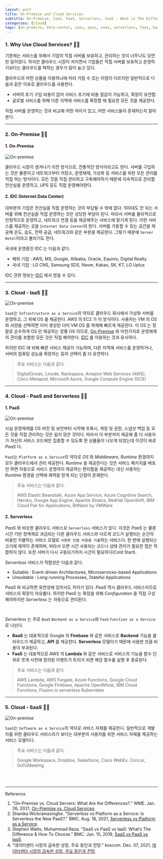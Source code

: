 ```yaml
---
layout: post
title: On-Premise and Cloud Services 
subtitle: On-Premise, IaaS, PaaS, Serverless, SaaS - What is The Difference?
categories: [cloud]
tags: [on-premise, data-center, iaas, paas, saas, serverless, faas, baas, cloud, aws, gcp, azure]
---
```


### 1. Why Use Cloud Services? 👩‍💻

기존에는 서비스를 위해서 기업이 직접 서버를 보유하고, 관리하는 것이 너무나도 당연한 일이었다. 하지만 클라우드 시장이 커지면서 기업들은 
직접 서버를 보유하고 운영하기보다는 클라우드를 택하는 경우가 많이 늘고 있다.

클라우드의 어떤 상품을 이용하냐에 따라 가질 수 있는 이점이 다르지만 일반적으로 다음과 같은 이유로 클라우드를 사용한다.

- 서버의 초기 구입 비용이 없어 서비스 초기에 비용 절감이 가능하고, 확장이 유연함.
- 글로벌 서비스를 위해 다른 지역에 서비스를 확장할 때 필요한 모든 것을 제공한다.

직접 서버를 운영하는 것과 비교해 어떤 차이가 있고, 어떤 서비스들이 존재하는지 알아본다.

---

### 2. On-Premise 👩‍💻

#### 1. On-Premise

![On-premise](/assets/images/posts/2023-02-08-on-premise-and-cloud-service/on-premise-and-cloud-service.png)

클라우드 시장이 생겨나기 이전 방식으로, 전통적인 방식이라고도 한다. 서버를 구입하는 것은 물론이고 네트워크부터 저장소, 운영체제, 가상화 등 
서비스를 위한 모든 관리를 직접 하는 방식이다. 모든 것을 직접 관리하고 구축해야하기 때문에 지속적으로 관리할 전산실을 운영하고, UPS 등도 
직접 운영해야한다.

#### 2. IDC (Internet Data Center)

대부분의 기업은 전산실을 직접 운영하는 것이 부담될 수 밖에 없다. 100대도 안 되는 서버를 위해 전산실을 직접 운영하는 것은 상당한 부담이 
된다. 따라서 서버를 물리적으로 안정적으로 운영하고, 네트워크 연결 등을 제공해주는 서비스에 맡기게 된다. 이런 서비스를 제공하는 곳을 
`Internet Data Center`라 한다. 서버를 가동할 수 있는 공간을 제공해 온도, 습도, 전력 공급, 네트워크와 같은 부분을 제공한다. 
그렇기 때문에 `Server Hotel`이라고 불리기도 한다.

국내에 운영중인 IDC 는 다음과 같다.

- 해외 기업 : AWS, MS, Google, Alibaba, Oracle, Equinix, Digital Realty
- 국내 기업 : LG CNS, Samsung SDS, Naver, Kakao, SK, KT, LG Uplus

IDC 관련 정보는 [IDC](https://www.idc.com) 에서 얻을 수 있다.

---

### 3. Cloud - IaaS 👩‍💻

![On-premise](/assets/images/posts/2023-02-08-on-premise-and-cloud-service/on-premise-and-cloud-service.png)

`IaaS`는 `Infrastructure as a Service`의 약자로 클라우드 회사에서 가상화 서버를 운영하고, 그 위에 OS 를 제공한다. AWS 의 
EC2 가 이 방식이다. 사용자는 VM 의 OS 와 사양을 선택하면 이미 생성된 더미 VM OS 를 복제해 빠르게 제공한다. 이 OS 는 정말로 순수하게 
OS 만 제공하는 깡통 OS 이므로, [On-Premise](#h-2-on-premise-) 와 마찬가지로 운영체제의 관리를 포함한 모든 것은 직접 해야한다. 
[IDC](#h-2-idc-internet-data-center) 를 이용하는 것과 유사하다.

하지만 IDC 에 비해 빠른 서비스 제공이 가능하며, 다른 지역에 서비스를 운영하거나, 서버의 컴퓨팅 성능을 확장하는 등의 선택이 좀 더 유연하다.

> 주요 서비스는 다음과 같다.
> 
> DigitalOcean, Linode, Rackspace, Amazon Web Services (AWS), Cisco Metapod, Microsoft Azure, 
> Google Compute Engine (GCE)

---

### 4. Cloud - PaaS and Serverless 👩‍💻

#### 1. PaaS

![On-premise](/assets/images/posts/2023-02-08-on-premise-and-cloud-service/on-premise-and-cloud-service.png)

사실 운영체제를 OS 버전 및 보안부터 시작해 프록시, 계정 및 권한, 스냅샷 백업 등 모든 것을 직접 관리하는 것은 쉽지 않은 것이다. 
따라서 이 부분까지 제공해 좀 더 사용자가 자신의 서비스 코드에만 집중할 수 있도록 한 상품들이 나오게 되었는데 이것이 바로 *PaaS* 다. 

`PaaS`는 `Platform as a Service`의 약자로 *OS* 와 *Middleware*, *Runtime* 환경까지 모두 클라우드에서 관리 제공한다. 
*Runtime* 을 제공한다는 것은 서비스 패키지를 배포만 하면 자동으로 서비스 운영까지 제공하는 편리함을 제공하는 대신 사용자는 
*Runtime* 환경을 선택에 제약을 받게 되는 단점이 존재한다.

> 주요 서비스는 다음과 같다.
> 
> AWS Elastic Beanstalk, Azure App Service, Azure Cognitive Search, Heroku, Google App Engine, 
> Apache Stratos, RedHat OpenShift, IBM Cloud Pak for Applications, BitNami by VMWare

#### 2. Serverless

*PaaS* 와 비슷한 클라우드 서비스로 `Serverless` 서비스가 있다. 이것은 *PaaS* 는 물론 시간 기반 정액제로 과금되는 다른 클라우드 
서비스와 다르게 코드가 실행되는 순간의 비용만 지불하는 서비스 모델로 `사용한 만큼 비용을 지불`하는 서비스다. 한 번에 실행되는 크기에 제약이 
존재하며, 따라서 오랜 시간 사용되는 코드나 상태 관리가 필요한 앱은 적합하지 않다. 또한 서버가 다시 구동되기까지 시간이 필요하다(Cold Start).

*Serverless* 서비스가 적합성은 다음과 같다.

- Suitable : Event-driven Architectures, Microservices-based Applications
- Unsuitable : Long-running Processes, Stateful Applications

*PaaS* 와 비교하면 유연성에 있어서도 차이가 있다. *PaaS* 역시 클라우드 서비스이므로 서비스의 확장이 자유롭다. 하지만 *PaaS* 는 
확장을 위해 *Configuration* 을 직접 구성해야하지만 *Serverless* 는 자동으로 관리된다.

<br>

*Serverless* 는 주로 `BaaS` `Backend as a Service`와 `FaaS` `Function as a Service`로 나뉜다.

- **BaaS** 는 대표적으로 Google 의 **Firebase** 와 같은 서비스로 **Backend** 기능을 클라우드가 제공하고, **API** 를 
  제공한다. **Serverless** 모델이기 때문에 사용한 만큼 비용이 부과된다.
- **FaaS** 는 대표적으로 AWS 의 **Lambda** 와 같은 서비스로 서비스의 기능을 함수 단위로 쪼개 사전에 정의된 이벤트가 트리거 
  되면 해당 함수를 실행 후 종료된다.

> 주요 서비스는 다음과 같다.
> 
> AWS Lambda, AWS Fargate, Azure Functions, Google Cloud Functions, Google Firebase, Apache OpenWhisk, 
> IBM Cloud Functions, Fission.io serverless Kubernetes

---

### 5. Cloud - SaaS 👩‍💻

![On-premise](/assets/images/posts/2023-02-08-on-premise-and-cloud-service/on-premise-and-cloud-service.png)

`SaaS`는 `Software as a Service`의 약자로 서비스 자체를 제공한다. 일반적으로 개발자를 위한 클라우드 서비스라기 보다는 대부분의 
사용자를 위한 서비스 자체를 제공하는 서비스 모델이다.

> 주요 서비스는 다음과 같다.
> 
> Google Workspace, Dropbox, Salesforce, Cisco WebEx, Concur, GoToMeeting

<br><br>

---
Reference

1. “On-Premise vs. Cloud Servers: What Are the Differences?.” WME. Jan. 26, 2021, [On-Premise vs. Cloud Services](https://windowsmanagementexperts.com/on-premise-vs-cloud-servers-what-are-the-differences/on-premise-vs-cloud-servers-what-are-the-differences.htm).
2. Shanika Wickramasinghe. "Serverless vs Platform as a Service: Is Serverless the New PaaS?." BMC. Aug. 18, 2021, [Serverless vs Platform as a Service](https://www.bmc.com/blogs/serverless-paas/).
3. Stephen Watts, Muhammad Raza. "SaaS vs PaaS vs IaaS: What’s The Difference & How To Choose." BMC. Jun. 15, 2019, [SaaS vs PaaS vs IaaS](https://www.bmc.com/blogs/saas-vs-paas-vs-iaas-whats-the-difference-and-how-to-choose/).
4. "데이터센터 시장의 급속한 성장, 주요 동인과 전망." koscom. Dec. 07, 2021, [데이터센터 시장의 급속한 성장, 주요 동인과 전망](https://newsroom.koscom.co.kr/29107).
